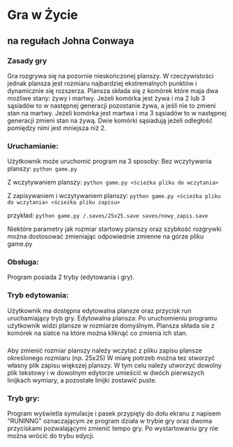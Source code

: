 # Gra w Życie
## na regułach Johna Conwaya

### Zasady gry
 Gra rozgrywa się na pozornie nieskończonej planszy. W rzeczywistości jednak plansza jest rozmiaru najbardziej ekstremalnych punktów i dynamicznie się rozszerza. Plansza składa się z komórek które maja dwa możliwe stany: żywy i martwy. 
 Jeżeli komórka jest żywa i ma 2 lub 3 sąsiadów to w następnej generacji pozostanie żywa, a jeśli nie to zmieni stan na martwy. 
 Jeżeli komórka jest martwa i ma 3 sąsiadów to w następnej generacji zmieni stan na żywą.
 Dwie komórki sąsiadują jeżeli odległość pomiędzy nimi jest mniejsza niż 2.

### Uruchamianie:
Użytkownik może uruchomić program na 3 sposoby:
Bez wczytywania planszy:
```python game.py```

Z wczytywaniem planszy:
```python game.py <ścieżka pliku do wczytania>```

Z zapisywaniem i wczytywaniem planszy:
```python game.py <ścieżka pliku do wczytania> <ścieżka pliku zapisu>```

przykład:
```python game.py /.saves/25x25.save saves/nowy_zapis.save```

Niektóre parametry jak rozmiar startowy planszy oraz szybkość rozgrywki można dostosować zmieniając odpowiednie zmienne na górze pliku game.py

### Obsługa:
Program posiada 2 tryby (edytowania i gry).
### Tryb edytowania:
  Użytkownik ma dostępna edytowalna plansze oraz przycisk run uruchamiający tryb gry.
  Edytowalna plansza:
    Po uruchomieniu programu użytkownik widzi plansze w rozmiarze domyślnym. Plansza składa sie z komórek na siatce na które można kliknąć co zmienia ich stan.
  
###
Aby zmienić rozmiar planszy należy wczytać z pliku zapisu plansze określonego rozmiaru (np. 25x25)
W miarę potrzeb można tez stworzyć własny plik zapisu większej planszy. W tym celu należy utworzyć dowolny plik tekstowy i w dowolnym edytorze umieścić w dwóch pierwszych linijkach wymiary, a pozostałe linijki zostawić puste.
### Tryb gry:
  Program wyświetla symulacje i pasek przypięty do dołu ekranu z napisem "RUNINNG" oznaczającym ze program działa w trybie gry oraz dwoma przyciskami pozwalającymi zmienić tempo gry. Po wystartowaniu gry nie można wrócić do trybu edycji.
